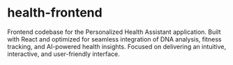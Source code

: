 # health-frontend
Frontend codebase for the Personalized Health Assistant application. Built with React and optimized for seamless integration of DNA analysis, fitness tracking, and AI-powered health insights. Focused on delivering an intuitive, interactive, and user-friendly interface.
